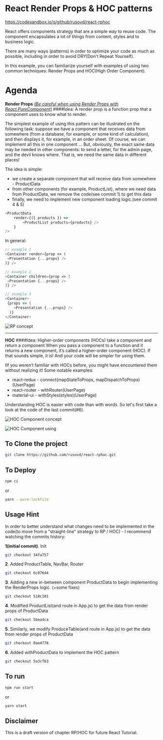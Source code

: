 # React Render Props & HOC patterns
https://codesandbox.io/s/github/rusovd/react-rphoc

React offers components strategy that are a simple way to reuse code. The component encapsulates a lot of things from content, styles and to business logic. 

There are many ways (patterns) in order to optimize your code as much as possible, including in order to avoid DRY(Don't Repeat Yourself).

In this example, you can familiarize yourself with examples of using two common techniques: Render Props and HOC(High Order Component).

# Agenda

**Render Props** [*(Be careful when using Render Props with React.PureComponent)*](https://reactjs.org/docs/render-props.html)
####Idea: A render prop is a function prop that a component uses to know what to render.

The simplest example of using this pattern can be illustrated on the following task: suppose we have a component that receives data from somewhere (from a database, for example, or some kind of calculation), and then displays it, for example, in an order sheet. Of course, we can implement all this in one component ... But, obviously, the exact same data may be needed in other components: to send a letter, for the admin page, and the devil knows where. That is, we need the same data in different places!

The idea is simple:
- we create a separate component that will receive data from somewhere - ProductData
- from other components (for example, ProductList), where we need data from ProductData, we remove the code(see commit 1) to get this data
- finally, we need to implement new component loading logic.(see commit 4 & 5)


```javascript
<ProductData
    render={({ products }) =>
        <ProductList products={products} />
    }
/>
```

In general:

```JavaScript
// example 1
<Container render={prop => (
 <Presentation {...props} />
)} />

// example 2
<Container children={prop => (
 <Presentation {...props} />
)} />

// example 3
<Container>
 {props => (
    <Presentation {...props} />
  )}
</Container>
```

![RP concept](https://github.com/rusovd/react-rphoc/blob/master/_pics/pic1.jpg)

- - -

**HOC**
####Idea: Higher-order components (HOCs) take a component and return a component
When you pass a component to a function and it returns a new component, it’s called a higher-order component (HOC). If that sounds simple, it is! And your code will be simpler for using them.

IIf you weren’t familiar with HOCs before, you might have encountered them without realizing it! Some notable examples:

- react-redux - connect(mapStateToProps, mapDispatchToProps)(UserPage) 
- react-router - withRouter(UserPage)
- material-ui - withStyles(styles)(UserPage)

Understanding HOC is easier with code than with words. So let's first take a look at the code of the last commit(#6).

![HOC Component concept](https://github.com/rusovd/react-rphoc/blob/master/_pics/pic2.jpg)

![HOC Component using](https://github.com/rusovd/react-rphoc/blob/master/_pics/pic3.jpg)


## To Clone the project

```sh
git clone https://github.com/rusovd/react-rphoc.git
```

## To Deploy

```sh
npm ci
```

or

```sh
yarn --pure-lockfile
```

## Usage Hint 
In order to better understand what changes need to be implemented in the code(to move from a "straight-line" strategy to RP / HOC) - I recommend watching the commits history:

**1(initial commit)**. Init
```sh
git checkout 34fa757
```

**2**. Added ProductTable, NavBar, Router
```sh
git checkout 6c07644
```

**3**. Adding a new in-between component ProductData to begin implementing the RenderProps logic. (+some fixes)
```sh
git checkout 518c181
```

**4**. Modified ProductList(and route in App.js) to get the data from render props of ProductData
```sh
git checkout 5bea4ca
```

**5**. Similarly, we modify ProducеTable(and route in App.js) to get the data from render props of ProductData
```sh
git checkout 0ae4778
```

**6**. Added withProductData to implement the HOC pattern
```sh
git checkout 5a3cfb3
```

## To run


```sh
npm run start
```


or 

```sh
yarn start
```
## Disclaimer

This is a draft version of chapter RP/HOC for future React Tutorial.
